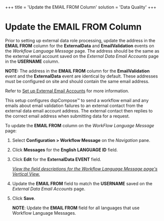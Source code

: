 +++
title = 'Update the EMAIL FROM Column'
solution = 'Data Quality'
+++

# Update the EMAIL FROM Column

Prior to setting up external data role processing, update the address in
the **EMAIL FROM** column for the **ExternalData** and
**EmailValidation** events on the *Workflow Language Message* page. The
address should be the same as the external email account saved on the
*External Data Email Accounts* page in the **USERNAME** column.

**NOTE:** The address in the **EMAIL FROM** column for the
**EmailValidation** event and the **ExternalData** event are identical
by default. These addresses must be configured on site and should
contain the same email address.

Refer to [Set up External Email
Accounts](Set_up_an_External_Data_Email_Account) for more
information.

This setup configures dspCompose™ to send a workflow email and any
emails about email validation failures to an external contact from the
external data email account address. The external contact then replies
to the correct email address when submitting data for a request.

To update the **EMAIL FROM** column on the *WorkFlow Language Message*
page:

1.  Select **Configuration \> Workflow Message** on the *Navigation*
    pane.

2.  Click **Messages** for the **English LANGUAGE ID** field.

3.  Click **Edit** for the **ExternalData EVENT** field.
    
    *[View the field descriptions for the Workflow Language Message
    page's Vertical
    View.](../Page_Desc/Workflow_Language_Message_H)*

4.  Update the **EMAIL FROM** field to match the **USERNAME** saved on
    the *External Data Email Accounts* page.

5.  Click **Save**.
    
    **NOTE**: Update the **EMAIL FROM** field for all languages that use
    Workflow Language Messages.
